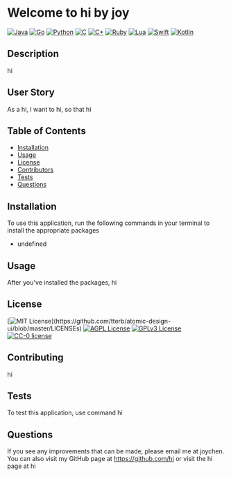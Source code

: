 # Welcome to hi by joy

[![Java](https://img.shields.io/badge/Made%20With-Java-green.svg)](https://shields.io/)  [![Go](https://img.shields.io/badge/Made%20With-Go-ff69b4.svg)](https://shields.io/)  [![Python](https://img.shields.io/badge/Made%20With-Python-yellow.svg)](https://shields.io/)  [![C](https://img.shields.io/badge/Made%20With-C-blueviolet.svg)](https://shields.io/)  [![C+](https://img.shields.io/badge/Made%20With-C+-yellowgreen.svg)](https://shields.io/)  [![Ruby](https://img.shields.io/badge/Made%20With-Ruby-red.svg)](https://shields.io/)  [![Lua](https://img.shields.io/badge/Made%20With-Lua-blue.svg)](https://shields.io/)  [![Swift](https://img.shields.io/badge/Made%20With-Swift-green.svg)](https://shields.io/)  [![Kotlin](https://img.shields.io/badge/Made%20With-Kotlin-red.svg)](https://shields.io/)  
  
## Description
  
hi

## User Story

As a hi, I want to hi, so that hi

  
## Table of Contents
* [Installation](#installation)
* [Usage](#usage)
* [License](#license)
* [Contributors](#contributing)
* [Tests](#tests)
* [Questions](#questions)

  
## Installation

To use this application, run the following commands in your terminal to install the appropriate packages

* undefined

## Usage 

After you've installed the packages, hi


## License
[![MIT License](https://img.shields.io/apm/l/atomic-design-ui.svg?)](https://github.com/tterb/atomic-design-ui/blob/master/LICENSEs) [![AGPL License](https://img.shields.io/badge/license-AGPL-blue.svg)](http://www.gnu.org/licenses/agpl-3.0)  [![GPLv3 License](https://img.shields.io/badge/License-GPL%20v3-yellow.svg)](https://opensource.org/licenses/) [![CC-0 license](https://img.shields.io/badge/License-CC--0-blue.svg)](https://creativecommons.org/licenses/by-nd/4.0) 

## Contributing
hi

## Tests
To test this application, use command hi

## Questions
  
If you see any improvements that can be made, please email me at joychen. You can also visit my GitHub page at https://github.com/hi or visit the hi page at hi

  